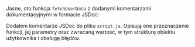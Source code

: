 
Jasne, oto funkcja `fetchUserData` z dodanymi komentarzami dokumentacyjnymi w formacie JSDoc:




Dodałem komentarze JSDoc do pliku `script.js`. Opisują one przeznaczenie funkcji, jej parametry oraz zwracaną wartość, w tym strukturę obiektu użytkownika i obsługę błędów.
